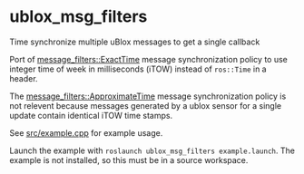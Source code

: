 # ublox_msg_filters

Time synchronize multiple uBlox messages to get a single callback

Port of [message_filters::ExactTime](http://wiki.ros.org/message_filters#ExactTime_Policy) message synchronization policy to use integer time of week in milliseconds (iTOW) instead of `ros::Time` in a header.

The [message_filters::ApproximateTime](http://wiki.ros.org/message_filters#ApproximateTime_Policy) message synchronization policy is not relevent because messages generated by a ublox sensor for a single update contain identical iTOW time stamps.

See [src/example.cpp](src/example.cpp) for example usage.

Launch the example with `roslaunch ublox_msg_filters example.launch`. The example is not installed, so this must be in a source workspace.
